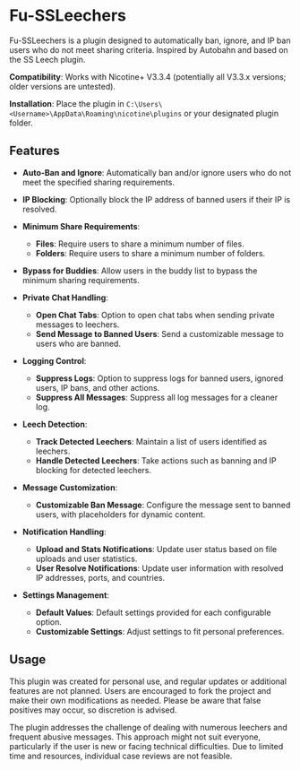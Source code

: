 # Fu-SSLeechers

Fu-SSLeechers is a plugin designed to automatically ban, ignore, and IP ban users who do not meet sharing criteria. Inspired by Autobahn and based on the SS Leech plugin.

**Compatibility**: Works with Nicotine+ V3.3.4 (potentially all V3.3.x versions; older versions are untested).

**Installation**: Place the plugin in `C:\Users\<Username>\AppData\Roaming\nicotine\plugins` or your designated plugin folder.

## Features

- **Auto-Ban and Ignore**: Automatically ban and/or ignore users who do not meet the specified sharing requirements.
  
- **IP Blocking**: Optionally block the IP address of banned users if their IP is resolved.

- **Minimum Share Requirements**:
  - **Files**: Require users to share a minimum number of files.
  - **Folders**: Require users to share a minimum number of folders.

- **Bypass for Buddies**: Allow users in the buddy list to bypass the minimum sharing requirements.

- **Private Chat Handling**:
  - **Open Chat Tabs**: Option to open chat tabs when sending private messages to leechers.
  - **Send Message to Banned Users**: Send a customizable message to users who are banned.

- **Logging Control**:
  - **Suppress Logs**: Option to suppress logs for banned users, ignored users, IP bans, and other actions.
  - **Suppress All Messages**: Suppress all log messages for a cleaner log.

- **Leech Detection**:
  - **Track Detected Leechers**: Maintain a list of users identified as leechers.
  - **Handle Detected Leechers**: Take actions such as banning and IP blocking for detected leechers.

- **Message Customization**:
  - **Customizable Ban Message**: Configure the message sent to banned users, with placeholders for dynamic content.

- **Notification Handling**:
  - **Upload and Stats Notifications**: Update user status based on file uploads and user statistics.
  - **User Resolve Notifications**: Update user information with resolved IP addresses, ports, and countries.

- **Settings Management**:
  - **Default Values**: Default settings provided for each configurable option.
  - **Customizable Settings**: Adjust settings to fit personal preferences.

## Usage

This plugin was created for personal use, and regular updates or additional features are not planned. Users are encouraged to fork the project and make their own modifications as needed. Please be aware that false positives may occur, so discretion is advised.

The plugin addresses the challenge of dealing with numerous leechers and frequent abusive messages. This approach might not suit everyone, particularly if the user is new or facing technical difficulties. Due to limited time and resources, individual case reviews are not feasible.
